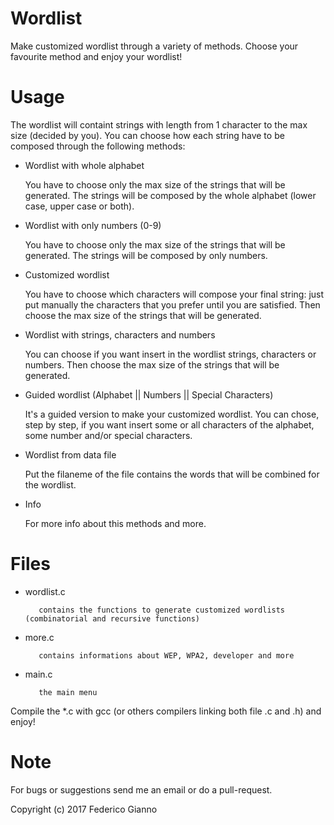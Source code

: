 # Wordlist

Make customized wordlist through a variety of methods. Choose your favourite method and enjoy your wordlist!

# Usage

The wordlist will containt strings with length from 1 character to the max size (decided by you).
You can choose how each string have to be composed through the following methods:
   
   - Wordlist with whole alphabet
   
        You have to choose only the max size of the strings that will be generated. The strings will be composed by the whole alphabet (lower case, upper case or both).
        
   - Wordlist with only numbers (0-9)
   
        You have to choose only the max size of the strings that will be generated. The strings will be composed by only numbers.
         
   - Customized wordlist
   
        You have to choose which characters will compose your final string: just put manually the characters that you prefer until you are satisfied. Then choose the max size of the strings that will be generated.
         
   - Wordlist with strings, characters and numbers
   
        You can choose if you want insert in the wordlist strings, characters or numbers. Then choose the max size of the strings that will be generated.
         
   - Guided wordlist (Alphabet || Numbers || Special Characters)
   
        It's a guided version to make your customized wordlist. You can chose, step by step, if you want insert some or all characters of the alphabet, some number and/or special characters.
         
   - Wordlist from data file
   
        Put the filaneme of the file contains the words that will be combined for the wordlist.
         
   - Info
   
        For more info about this methods and more.
      
# Files

   - wordlist.c    
   
            contains the functions to generate customized wordlists (combinatorial and recursive functions)
   
   - more.c  
            
            contains informations about WEP, WPA2, developer and more
   
   - main.c 
   
            the main menu
   
   Compile the \*.c with gcc (or others compilers linking both file .c and .h) and enjoy!

# Note
   
For bugs or suggestions send me an email or do a pull-request.

Copyright (c) 2017 Federico Gianno
